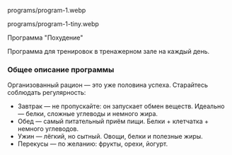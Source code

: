 programs/program-1.webp


programs/program-1-tiny.webp


Программа "Похудение"


Программа для тренировок в тренажерном зале на каждый день.


### Общее описание программы

Организованный рацион — это уже половина успеха. Старайтесь соблюдать регулярность:

* Завтрак — не пропускайте: он запускает обмен веществ. Идеально — белки, сложные углеводы и немного жира.
* Обед — самый питательный приём пищи. Белки + клетчатка + немного углеводов.
* Ужин — лёгкий, но сытный. Овощи, белки и полезные жиры.
* Перекусы — по желанию: фрукты, орехи, йогурт.
